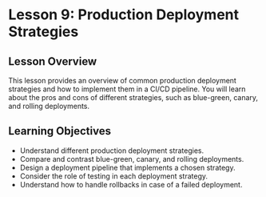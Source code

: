 # Lesson 9: Production Deployment Strategies

## Lesson Overview

This lesson provides an overview of common production deployment strategies and how to implement them in a CI/CD pipeline. You will learn about the pros and cons of different strategies, such as blue-green, canary, and rolling deployments.

## Learning Objectives

*   Understand different production deployment strategies.
*   Compare and contrast blue-green, canary, and rolling deployments.
*   Design a deployment pipeline that implements a chosen strategy.
*   Consider the role of testing in each deployment strategy.
*   Understand how to handle rollbacks in case of a failed deployment.